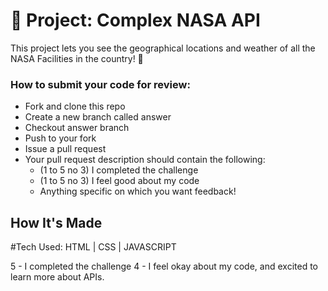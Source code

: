 # 🚀 Project: Complex NASA API

This project lets you see the geographical locations and weather of all the NASA Facilities in the country! 🌇

### How to submit your code for review:

- Fork and clone this repo
- Create a new branch called answer
- Checkout answer branch
- Push to your fork
- Issue a pull request
- Your pull request description should contain the following:
  - (1 to 5 no 3) I completed the challenge
  - (1 to 5 no 3) I feel good about my code
  - Anything specific on which you want feedback!

## How It's Made
#Tech Used: 
HTML | CSS | JAVASCRIPT 

5 - I completed the challenge
4 - I feel okay about my code, and excited to learn more about APIs. 
